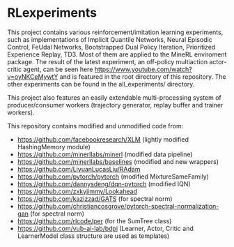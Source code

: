 # RLexperiments
This project contains various reinforcement/imitation learning experiments, such as implementations of Implicit Quantile Networks, Neural Episodic Control, FeUdal Networks, Bootstrapped Dual Policy Iteration, Prioritized Experience Replay, TD3. Most of them are applied to the MineRL enviroment package. The result of the latest experiment, an off-policy multiaction actor-critic agent, can be seen here https://www.youtube.com/watch?v=oyNKCeMywtY and is featured in the root directory of this repository. The other experiments can be found in the all_experiments/ directory.

This project also features an easily extendable multi-processing system of producer/consumer workers (trajectory generator, replay buffer and trainer workers).

This repository contains modified and unmodified code from:
- https://github.com/facebookresearch/XLM (lightly modified HashingMemory module)
- https://github.com/minerllabs/minerl (modified data pipeline)
- https://github.com/minerllabs/baselines (modified and new wrappers)
- https://github.com/LiyuanLucasLiu/RAdam
- https://github.com/pytorch/pytorch (modified MixtureSameFamily)
- https://github.com/dannysdeng/dqn-pytorch (modified IQN)
- https://github.com/zxkyjimmy/Lookahead
- https://github.com/kazizzad/GATS (for spectral norm)
- https://github.com/christiancosgrove/pytorch-spectral-normalization-gan (for spectral norm)
- https://github.com/rlcode/per (for the SumTree class)
- https://github.com/vub-ai-lab/bdpi (Learner, Actor, Critic and LearnerModel class structure are used as templates)
